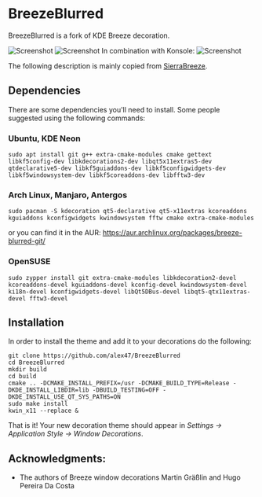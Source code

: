 # BreezeBlurred
BreezeBlurred is a fork of KDE Breeze decoration.

![Screenshot](https://github.com/alex47/BreezeBlurred/blob/master/BreezeBlur_screenshot.png)
![Screenshot](https://github.com/alex47/BreezeBlurred/blob/master/BreezeBlur_screenshot3.png)
In combination with Konsole:
![Screenshot](https://github.com/alex47/BreezeBlurred/blob/master/BreezeBlur_screenshot5.PNG)

The following description is mainly copied from [SierraBreeze](https://github.com/ishovkun/SierraBreeze).


## Dependencies
There are some dependencies you'll need to install. Some people suggested using the following commands:
### Ubuntu, KDE Neon
``` shell
sudo apt install git g++ extra-cmake-modules cmake gettext libkf5config-dev libkdecorations2-dev libqt5x11extras5-dev qtdeclarative5-dev libkf5guiaddons-dev libkf5configwidgets-dev libkf5windowsystem-dev libkf5coreaddons-dev libfftw3-dev
```

### Arch Linux, Manjaro, Antergos
``` shell
sudo pacman -S kdecoration qt5-declarative qt5-x11extras kcoreaddons kguiaddons kconfigwidgets kwindowsystem fftw cmake extra-cmake-modules
```
or you can find it in the AUR: https://aur.archlinux.org/packages/breeze-blurred-git/

### OpenSUSE
``` shell
sudo zypper install git extra-cmake-modules libkdecoration2-devel kcoreaddons-devel kguiaddons-devel kconfig-devel kwindowsystem-devel ki18n-devel kconfigwidgets-devel libQt5DBus-devel libqt5-qtx11extras-devel fftw3-devel
```

## Installation
In order to install the theme and add it to your decorations do the following:
``` shell
git clone https://github.com/alex47/BreezeBlurred
cd BreezeBlurred
mkdir build
cd build
cmake .. -DCMAKE_INSTALL_PREFIX=/usr -DCMAKE_BUILD_TYPE=Release -DKDE_INSTALL_LIBDIR=lib -DBUILD_TESTING=OFF -DKDE_INSTALL_USE_QT_SYS_PATHS=ON
sudo make install
kwin_x11 --replace &
```
That is it! Your new decoration theme should appear in
*Settings &rarr; Application Style &rarr; Window Decorations*.

## Acknowledgments:
- The authors of Breeze window decorations Martin Gräßlin and Hugo Pereira Da Costa
